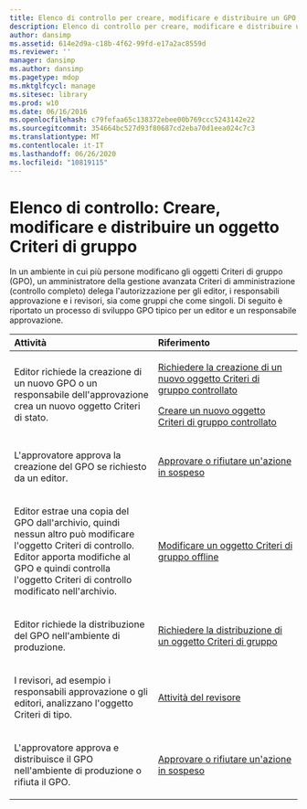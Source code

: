 ```yaml
---
title: Elenco di controllo per creare, modificare e distribuire un GPO
description: Elenco di controllo per creare, modificare e distribuire un GPO
author: dansimp
ms.assetid: 614e2d9a-c18b-4f62-99fd-e17a2ac8559d
ms.reviewer: ''
manager: dansimp
ms.author: dansimp
ms.pagetype: mdop
ms.mktglfcycl: manage
ms.sitesec: library
ms.prod: w10
ms.date: 06/16/2016
ms.openlocfilehash: c79fefaa65c138372ebee00b769ccc5243142e22
ms.sourcegitcommit: 354664bc527d93f80687cd2eba70d1eea024c7c3
ms.translationtype: MT
ms.contentlocale: it-IT
ms.lasthandoff: 06/26/2020
ms.locfileid: "10819115"
---
```

# Elenco di controllo: Creare, modificare e distribuire un oggetto Criteri di gruppo


In un ambiente in cui più persone modificano gli oggetti Criteri di gruppo (GPO), un amministratore della gestione avanzata Criteri di amministrazione (controllo completo) delega l'autorizzazione per gli editor, i responsabili approvazione e i revisori, sia come gruppi che come singoli. Di seguito è riportato un processo di sviluppo GPO tipico per un editor e un responsabile approvazione.

<table>
<colgroup>
<col width="50%" />
<col width="50%" />
</colgroup>
<thead>
<tr class="header">
<th align="left">Attività</th>
<th align="left">Riferimento</th>
</tr>
</thead>
<tbody>
<tr class="odd">
<td align="left"><p>Editor richiede la creazione di un nuovo GPO o un responsabile dell'approvazione crea un nuovo oggetto Criteri di stato.</p></td>
<td align="left"><p><a href="request-the-creation-of-a-new-controlled-gpo.md" data-raw-source="[Request the Creation of a New Controlled GPO](request-the-creation-of-a-new-controlled-gpo.md)">Richiedere la creazione di un nuovo oggetto Criteri di gruppo controllato</a></p>
<p><a href="create-a-new-controlled-gpo.md" data-raw-source="[Create a New Controlled GPO](create-a-new-controlled-gpo.md)">Creare un nuovo oggetto Criteri di gruppo controllato</a></p></td>
</tr>
<tr class="even">
<td align="left"><p>L'approvatore approva la creazione del GPO se richiesto da un editor.</p></td>
<td align="left"><p><a href="approve-or-reject-a-pending-action.md" data-raw-source="[Approve or Reject a Pending Action](approve-or-reject-a-pending-action.md)">Approvare o rifiutare un'azione in sospeso</a></p></td>
</tr>
<tr class="odd">
<td align="left"><p>Editor estrae una copia del GPO dall'archivio, quindi nessun altro può modificare l'oggetto Criteri di controllo. Editor apporta modifiche al GPO e quindi controlla l'oggetto Criteri di controllo modificato nell'archivio.</p></td>
<td align="left"><p><a href="edit-a-gpo-offline.md" data-raw-source="[Edit a GPO Offline](edit-a-gpo-offline.md)">Modificare un oggetto Criteri di gruppo offline</a></p></td>
</tr>
<tr class="even">
<td align="left"><p>Editor richiede la distribuzione del GPO nell'ambiente di produzione.</p></td>
<td align="left"><p><a href="request-deployment-of-a-gpo.md" data-raw-source="[Request Deployment of a GPO](request-deployment-of-a-gpo.md)">Richiedere la distribuzione di un oggetto Criteri di gruppo</a></p></td>
</tr>
<tr class="odd">
<td align="left"><p>I revisori, ad esempio i responsabili approvazione o gli editori, analizzano l'oggetto Criteri di tipo.</p></td>
<td align="left"><p><a href="performing-reviewer-tasks.md" data-raw-source="[Performing Reviewer Tasks](performing-reviewer-tasks.md)">Attività del revisore</a></p></td>
</tr>
<tr class="even">
<td align="left"><p>L'approvatore approva e distribuisce il GPO nell'ambiente di produzione o rifiuta il GPO.</p></td>
<td align="left"><p><a href="approve-or-reject-a-pending-action.md" data-raw-source="[Approve or Reject a Pending Action](approve-or-reject-a-pending-action.md)">Approvare o rifiutare un'azione in sospeso</a></p></td>
</tr>
</tbody>
</table>

 

 

 





